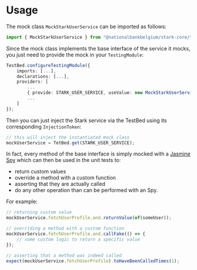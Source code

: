 # Usage

The mock class `MockStarkUserService` can be imported as follows:

```typescript
import { MockStarkUserService } from "@nationalbankbelgium/stark-core/testing";
```

Since the mock class implements the base interface of the service it mocks, you just need to provide the mock in your `TestingModule`:

```typescript
TestBed.configureTestingModule({
    imports: [...],
    declarations: [...],
    providers: [
        ...
        { provide: STARK_USER_SERVICE, useValue: new MockStarkUserService() },
        ...
    ]
});
```

Then you can just inject the Stark service via the TestBed using its corresponding `InjectionToken`:

```typescript
// this will inject the instantiated mock class
mockUserService = TetBed.get(STARK_USER_SERVICE);
```

In fact, every method of the base interface is simply mocked
with a [Jasmine Spy](https://jasmine.github.io/api/3.5/Spy.html) which can then be used in the unit tests to:

-   return custom values
-   override a method with a custom function
-   asserting that they are actually called
-   do any other operation than can be performed with an Spy.

For example:

```typescript
// returning custom value
mockUserService.fetchUserProfile.and.returnValue(of(someUser));

// overriding a method with a custom function
mockUserService.fetchUserProfile.and.callFake(() => {
	// some custom logic to return a specific value
});

// asserting that a method was indeed called
expect(mockUserService.fetchUserProfile).toHaveBeenCalledTimes(1);
```
